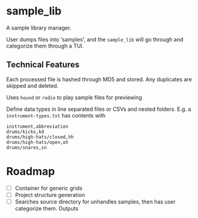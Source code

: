 # sample_lib
A sample library manager.

User dumps files into 'samples', and the `sample_lib` will go through and categorize them through a TUI. 


## Technical Features
Each processed file is hashed through MD5 and stored. Any duplicates are skipped and deleted.

Uses `hound` or `rodio` to play sample files for previewing

Define data types in line separated files or CSVs and nested folders. E.g. a `instrument-types.txt` has contents with
```
instrument,abbreviation
drums/kicks,kd
drums/high-hats/closed,hh
drums/high-hats/open,oh
drums/snares,sn
```

# Roadmap
- [ ] Container for generic grids
- [ ] Project structure generation
- [ ] Searches source directory for unhandles samples, then has user categorize them. Outputs 